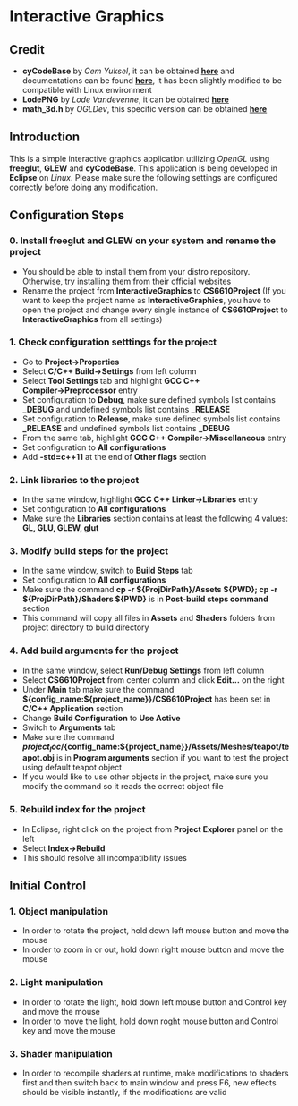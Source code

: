 # Interactive Graphics

## Credit
- **cyCodeBase** by *Cem Yuksel*, it can be obtained **[here](https://github.com/cemyuksel/cyCodeBase "cyCodeBase source code")** and documentations can be found **[here](http://www.cemyuksel.com/cyCodeBase/code.html "cyCodeBase documentation")**, it has been slightly modified to be compatible with Linux environment
- **LodePNG** by *Lode Vandevenne*, it can be obtained **[here](http://lodev.org/lodepng/ "LodePNG source code")**
- **math_3d.h** by *OGLDev*, this specific version can be obtained **[here](https://github.com/triplepointfive/ogldev/blob/master/tutorial21/math_3d.h "math_3d.h source code")**

## Introduction
 This is a simple interactive graphics application utilizing *OpenGL* using **freeglut**, **GLEW** and **cyCodeBase**.
 This application is being developed in **Eclipse** on *Linux*.
 Please make sure the following settings are configured correctly before doing any modification.

## Configuration Steps
### 0. Install freeglut and GLEW on your system and rename the project
  - You should be able to install them from your distro repository. Otherwise, try installing them from their official websites
  - Rename the project from **InteractiveGraphics** to **CS6610Project** (If you want to keep the project name as **InteractiveGraphics**, you have to open the project and change every single instance of **CS6610Project** to **InteractiveGraphics** from all settings)
 
### 1. Check configuration setttings for the project
  - Go to **Project→Properties**
  - Select **C/C++ Build→Settings** from left column
  - Select **Tool Settings** tab and highlight **GCC C++ Compiler→Preprocessor** entry
  - Set configuration to **Debug**, make sure defined symbols list contains **_DEBUG** and undefined symbols list contains **_RELEASE**
  - Set configuration to **Release**, make sure defined symbols list contains **_RELEASE** and undefined symbols list contains **_DEBUG**
  - From the same tab, highlight **GCC C++ Compiler→Miscellaneous** entry
  - Set configuration to **All configurations**
  - Add **-std=c++11** at the end of **Other flags** section

### 2. Link libraries to the project
  - In the same window, highlight **GCC C++ Linker→Libraries** entry
  - Set configuration to **All configurations**
  - Make sure the **Libraries** section contains at least the following 4 values: **GL, GLU, GLEW, glut**
  
### 3. Modify build steps for the project
  - In the same window, switch to **Build Steps** tab
  - Set configuration to **All configurations**
  - Make sure the command **cp -r ${ProjDirPath}/Assets ${PWD}; cp -r ${ProjDirPath}/Shaders ${PWD}** is in **Post-build steps command** section
  - This command will copy all files in **Assets** and **Shaders** folders from project directory to build directory
  
### 4. Add build arguments for the project
  - In the same window, select **Run/Debug Settings** from left column
  - Select **CS6610Project** from center column and click **Edit...** on the right
  - Under **Main** tab make sure the command **${config_name:${project_name}}/CS6610Project** has been set in **C/C++ Application** section
  - Change **Build Configuration** to **Use Active**
  - Switch to **Arguments** tab
  - Make sure the command **${project_loc}/${config_name:${project_name}}/Assets/Meshes/teapot/teapot.obj** is in **Program arguments** section if you want to test the project using default teapot object
  - If you would like to use other objects in the project, make sure you modify the command so it reads the correct object file
  
### 5. Rebuild index for the project
  - In Eclipse, right click on the project from **Project Explorer** panel on the left
  - Select **Index→Rebuild**
  - This should resolve all incompatibility issues
  
## Initial Control
### 1. Object manipulation
  - In order to rotate the project, hold down left mouse button and move the mouse
  - In order to zoom in or out, hold down right mouse button and move the mouse

### 2. Light manipulation
  - In order to rotate the light, hold down left mouse button and Control key and move the mouse
  - In order to move the light, hold down roght mouse button and Control key and move the mouse
  
### 3. Shader manipulation
  - In order to recompile shaders at runtime, make modifications to shaders first and then switch back to main window and press F6, new effects should be visible instantly, if the modifications are valid
